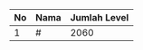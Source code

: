 | No | Nama            | Jumlah Level |
|----|-----------------|--------------|
| 1  | #    |    2060        |
